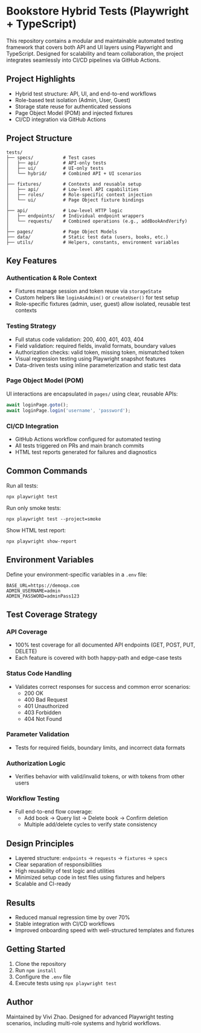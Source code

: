 # Bookstore Hybrid Tests (Playwright + TypeScript)

This repository contains a modular and maintainable automated testing framework that covers both API and UI layers using Playwright and TypeScript. Designed for scalability and team collaboration, the project integrates seamlessly into CI/CD pipelines via GitHub Actions.

## Project Highlights

- Hybrid test structure: API, UI, and end-to-end workflows
- Role-based test isolation (Admin, User, Guest)
- Storage state reuse for authenticated sessions
- Page Object Model (POM) and injected fixtures
- CI/CD integration via GitHub Actions

## Project Structure

```
tests/
├── specs/           # Test cases
│   ├── api/         # API-only tests
│   ├── ui/          # UI-only tests
│   └── hybrid/      # Combined API + UI scenarios
│
├── fixtures/        # Contexts and reusable setup
│   ├── api/         # Low-level API capabilities
│   ├── roles/       # Role-specific context injection
│   └── ui/          # Page Object fixture bindings
│
├── api/             # Low-level HTTP logic
│   ├── endpoints/   # Individual endpoint wrappers
│   └── requests/    # Combined operations (e.g., addBookAndVerify)
│
├── pages/           # Page Object Models
├── data/            # Static test data (users, books, etc.)
├── utils/           # Helpers, constants, environment variables
```

## Key Features

### Authentication & Role Context

- Fixtures manage session and token reuse via `storageState`
- Custom helpers like `loginAsAdmin()` or `createUser()` for test setup
- Role-specific fixtures (admin, user, guest) allow isolated, reusable test contexts

### Testing Strategy

- Full status code validation: 200, 400, 401, 403, 404
- Field validation: required fields, invalid formats, boundary values
- Authorization checks: valid token, missing token, mismatched token
- Visual regression testing using Playwright snapshot features
- Data-driven tests using inline parameterization and static test data

### Page Object Model (POM)

UI interactions are encapsulated in `pages/` using clear, reusable APIs:
```ts
await loginPage.goto();
await loginPage.login('username', 'password');
```

### CI/CD Integration

- GitHub Actions workflow configured for automated testing
- All tests triggered on PRs and main branch commits
- HTML test reports generated for failures and diagnostics

## Common Commands

Run all tests:
```
npx playwright test
```

Run only smoke tests:
```
npx playwright test --project=smoke
```

Show HTML test report:
```
npx playwright show-report
```

## Environment Variables

Define your environment-specific variables in a `.env` file:
```
BASE_URL=https://demoqa.com
ADMIN_USERNAME=admin
ADMIN_PASSWORD=adminPass123
```

## Test Coverage Strategy

### API Coverage
- 100% test coverage for all documented API endpoints (GET, POST, PUT, DELETE)
- Each feature is covered with both happy-path and edge-case tests

### Status Code Handling
- Validates correct responses for success and common error scenarios:
  - 200 OK
  - 400 Bad Request
  - 401 Unauthorized
  - 403 Forbidden
  - 404 Not Found

### Parameter Validation
- Tests for required fields, boundary limits, and incorrect data formats

### Authorization Logic
- Verifies behavior with valid/invalid tokens, or with tokens from other users

### Workflow Testing
- Full end-to-end flow coverage:
  - Add book → Query list → Delete book → Confirm deletion
  - Multiple add/delete cycles to verify state consistency

## Design Principles

- Layered structure: `endpoints` → `requests` → `fixtures` → `specs`
- Clear separation of responsibilities
- High reusability of test logic and utilities
- Minimized setup code in test files using fixtures and helpers
- Scalable and CI-ready

## Results

- Reduced manual regression time by over 70%
- Stable integration with CI/CD workflows
- Improved onboarding speed with well-structured templates and fixtures

## Getting Started

1. Clone the repository
2. Run `npm install`
3. Configure the `.env` file
4. Execute tests using `npx playwright test`

## Author

Maintained by Vivi Zhao. Designed for advanced Playwright testing scenarios, including multi-role systems and hybrid workflows.
